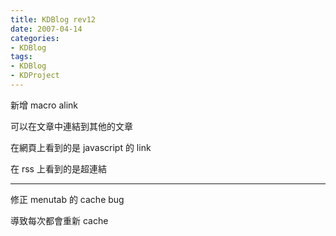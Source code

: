 ```yaml
---
title: KDBlog rev12
date: 2007-04-14
categories:
- KDBlog
tags:
- KDBlog
- KDProject
---
```

新增 macro alink

可以在文章中連結到其他的文章

在網頁上看到的是 javascript 的 link

在 rss 上看到的是超連結

---

修正 menutab 的 cache bug

導致每次都會重新 cache

